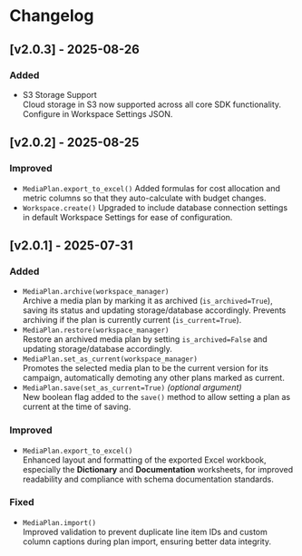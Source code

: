# Changelog

## [v2.0.3] - 2025-08-26

### Added
- S3 Storage Support  
  Cloud storage in S3 now supported across all core SDK functionality. Configure in Workspace Settings JSON. 


## [v2.0.2] - 2025-08-25

### Improved
- `MediaPlan.export_to_excel()`
  Added formulas for cost allocation and metric columns so that they auto-calculate with budget changes.
- `Workspace.create()`
  Upgraded to include database connection settings in default Workspace Settings for ease of configuration.


## [v2.0.1] - 2025-07-31

### Added
- `MediaPlan.archive(workspace_manager)`  
  Archive a media plan by marking it as archived (`is_archived=True`), saving its status and updating storage/database accordingly. 
  Prevents archiving if the plan is currently current (`is_current=True`).
- `MediaPlan.restore(workspace_manager)`  
  Restore an archived media plan by setting `is_archived=False` and updating storage/database accordingly.
- `MediaPlan.set_as_current(workspace_manager)`  
  Promotes the selected media plan to be the current version for its campaign, automatically demoting any other plans marked as current.
- `MediaPlan.save(set_as_current=True)` *(optional argument)*  
  New boolean flag added to the `save()` method to allow setting a plan as current at the time of saving.

### Improved
- `MediaPlan.export_to_excel()`  
  Enhanced layout and formatting of the exported Excel workbook, especially the **Dictionary** and **Documentation** worksheets, for improved readability and compliance with schema documentation standards.

### Fixed
- `MediaPlan.import()`  
  Improved validation to prevent duplicate line item IDs and custom column captions during plan import, ensuring better data integrity.